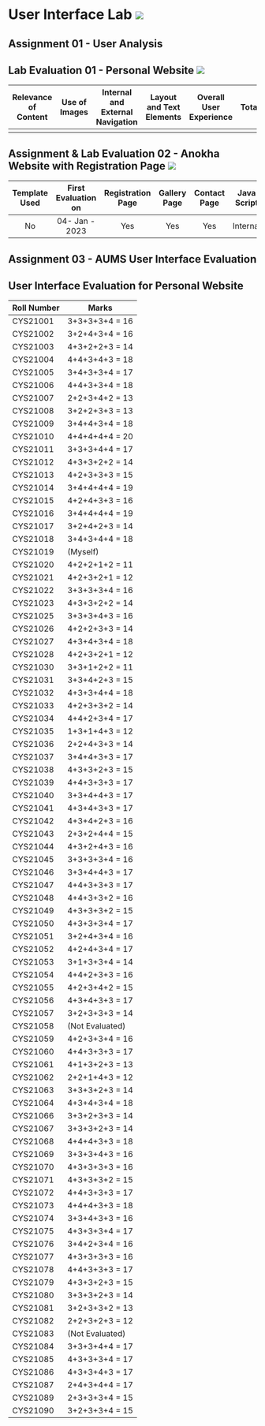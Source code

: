 # User Interface Lab ![](https://img.shields.io/badge/-Live-brightgreen)

## Assignment 01 - User Analysis 


## Lab Evaluation 01 - Personal Website ![](https://img.shields.io/badge/-Completed-brightgreen)

| Relevance of Content | Use of Images | Internal and External Navigation | Layout and Text Elements | Overall User Experience | Total | 
|:--------------------:|:-------------:|:--------------------------------:|:------------------------:|:-----------------------:|:-----:|
|                    |       |                   |                      |                  |     |

## Assignment & Lab Evaluation 02 - Anokha Website with Registration Page ![](https://img.shields.io/badge/-Completed-brightgreen)

| Template Used | First Evaluation on |  Registration Page | Gallery Page | Contact Page | Java Script | Style Guide | Best Practices | 
|:-------------:|:-------------------:|:------------------:|:------------:|:------------:|:-----------:|:-----------:|:--------------:|
|     No        |   04- Jan - 2023    |       Yes          |      Yes     |     Yes      |   Internal  |     Yes     |     Yes        |

## Assignment 03 - AUMS User Interface Evaluation

## User Interface Evaluation for Personal Website

 |  Roll Number |     Marks      |                              
 |--------------|----------------| 
 |   CYS21001   | 3+3+3+3+4 = 16 | 
 |   CYS21002   | 3+2+4+3+4 = 16 | 
 |   CYS21003   | 4+3+2+2+3 = 14 | 
 |   CYS21004   | 4+4+3+4+3 = 18 | 
 |   CYS21005   | 3+4+3+3+4 = 17 | 
 |   CYS21006   | 4+4+3+3+4 = 18 | 
 |   CYS21007   | 2+2+3+4+2 = 13 | 
 |   CYS21008   | 3+2+2+3+3 = 13 | 
 |   CYS21009   | 3+4+4+3+4 = 18 | 
 |   CYS21010   | 4+4+4+4+4 = 20 | 
 |   CYS21011   | 3+3+3+4+4 = 17 | 
 |   CYS21012   | 4+3+3+2+2 = 14 | 
 |   CYS21013   | 4+2+3+3+3 = 15 | 
 |   CYS21014   | 3+4+4+4+4 = 19 | 
 |   CYS21015   | 4+2+4+3+3 = 16 | 
 |   CYS21016   | 3+4+4+4+4 = 19 | 
 |   CYS21017   | 3+2+4+2+3 = 14 | 
 |   CYS21018   | 3+4+3+4+4 = 18 | 
 |   CYS21019   |    (Myself)    | 
 |   CYS21020   | 4+2+2+1+2 = 11 | 
 |   CYS21021   | 4+2+3+2+1 = 12 | 
 |   CYS21022   | 3+3+3+3+4 = 16 | 
 |   CYS21023   | 4+3+3+2+2 = 14 | 
 |   CYS21025   | 3+3+3+4+3 = 16 | 
 |   CYS21026   | 4+2+2+3+3 = 14 | 
 |   CYS21027   | 4+3+4+3+4 = 18 | 
 |   CYS21028   | 4+2+3+2+1 = 12 |
 |   CYS21030   | 3+3+1+2+2 = 11 | 
 |   CYS21031   | 3+3+4+2+3 = 15 | 
 |   CYS21032   | 4+3+3+4+4 = 18 | 
 |   CYS21033   | 4+2+3+3+2 = 14 | 
 |   CYS21034   | 4+4+2+3+4 = 17 | 
 |   CYS21035   | 1+3+1+4+3 = 12 | 
 |   CYS21036   | 2+2+4+3+3 = 14 | 
 |   CYS21037   | 3+4+4+3+3 = 17 |  
 |   CYS21038   | 4+3+3+2+3 = 15 | 
 |   CYS21039   | 4+4+3+3+3 = 17 | 
 |   CYS21040   | 3+3+4+4+3 = 17 | 
 |   CYS21041   | 4+3+4+3+3 = 17 | 
 |   CYS21042   | 4+3+4+2+3 = 16 | 
 |   CYS21043   | 2+3+2+4+4 = 15 | 
 |   CYS21044   | 4+3+2+4+3 = 16 | 
 |   CYS21045   | 3+3+3+3+4 = 16 | 
 |   CYS21046   | 3+3+4+4+3 = 17 |
 |   CYS21047   | 4+4+3+3+3 = 17 |  
 |   CYS21048   | 4+4+3+3+2 = 16 | 
 |   CYS21049   | 4+3+3+3+2 = 15 | 
 |   CYS21050   | 4+3+3+3+4 = 17 |  
 |   CYS21051   | 3+2+4+3+4 = 16 |   
 |   CYS21052   | 4+2+4+3+4 = 17 |  
 |   CYS21053   | 3+1+3+3+4 = 14 |  
 |   CYS21054   | 4+4+2+3+3 = 16 | 
 |   CYS21055   | 4+2+3+4+2 = 15 | 
 |   CYS21056   | 4+3+4+3+3 = 17 | 
 |   CYS21057   | 3+2+3+3+3 = 14 |
 |   CYS21058   | (Not Evaluated)|  
 |   CYS21059   | 4+2+3+3+4 = 16 |  
 |   CYS21060   | 4+4+3+3+3 = 17 | 
 |   CYS21061   | 4+1+3+2+3 = 13 | 
 |   CYS21062   | 2+2+1+4+3 = 12 | 
 |   CYS21063   | 3+3+3+2+3 = 14 | 
 |   CYS21064   | 4+3+4+3+4 = 18 |
 |   CYS21066   | 3+3+2+3+3 = 14 | 
 |   CYS21067   | 3+3+3+2+3 = 14 |  
 |   CYS21068   | 4+4+4+3+3 = 18 | 
 |   CYS21069   | 3+3+3+4+3 = 16 | 
 |   CYS21070   | 4+3+3+3+3 = 16 |
 |   CYS21071   | 4+3+3+3+2 = 15 |   
 |   CYS21072   | 4+4+3+3+3 = 17 | 
 |   CYS21073   | 4+4+4+3+3 = 18 | 
 |   CYS21074   | 3+3+4+3+3 = 16 | 
 |   CYS21075   | 4+3+3+3+4 = 17 | 
 |   CYS21076   | 3+4+2+3+4 = 16 | 
 |   CYS21077   | 4+3+3+3+3 = 16 | 
 |   CYS21078   | 4+4+3+3+3 = 17 | 
 |   CYS21079   | 4+3+3+2+3 = 15 | 
 |   CYS21080   | 3+3+3+2+3 = 14 | 
 |   CYS21081   | 3+2+3+3+2 = 13 | 
 |   CYS21082   | 2+2+3+2+3 = 12 |
 |   CYS21083   | (Not Evaluated)|  
 |   CYS21084   | 3+3+3+4+4 = 17 | 
 |   CYS21085   | 4+3+3+3+4 = 17 | 
 |   CYS21086   | 4+3+3+4+3 = 17 | 
 |   CYS21087   | 2+4+3+4+4 = 17 |
 |   CYS21089   | 2+3+3+3+4 = 15 | 
 |   CYS21090   | 3+2+3+3+4 = 15 |   

